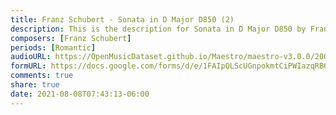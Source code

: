```yaml
---
title: Franz Schubert - Sonata in D Major D850 (2)
description: This is the description for Sonata in D Major D850 by Franz Schubert
composers: [Franz Schubert]
periods: [Romantic]
audioURL: https://OpenMusicDataset.github.io/Maestro/maestro-v3.0.0/2004/MIDI-Unprocessed_XP_15_R2_2004_01_ORIG_MID--AUDIO_15_R2_2004_02_Track02_wav.midi
formURL: https://docs.google.com/forms/d/e/1FAIpQLScUGnpokmtCiPWIazqRB6nDnVcDZpaS0i6fAquhUBfEt0IiEA/viewform
comments: true
share: true
date: 2021-08-08T07:43:13-06:00
---
```

